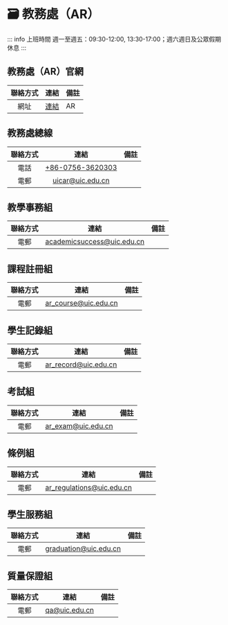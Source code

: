 # 🗃️ 教務處（AR）

::: info 上班時間
週一至週五：09:30-12:00, 13:30-17:00；週六週日及公眾假期休息
:::

## 教務處（AR）官網
| 聯絡方式 | 連結 | 備註 |
| :---: | :---: | --- |
| 網址 | [連結](https://ar.uic.edu.cn/) | AR |

## 教務處總線
| 聯絡方式 | 連結 | 備註 |
| :---: | :---: | --- |
| 電話 | [+86-0756-3620303](tel:+8607563620303) | |
| 電郵 | [uicar@uic.edu.cn](mailto:uicar@uic.edu.cn) | |

## 教學事務組
| 聯絡方式 | 連結 | 備註 |
| :---: | :---: | --- |
| 電郵 | [academicsuccess@uic.edu.cn](mailto:academicsuccess@uic.edu.cn) | |

## 課程註冊組
| 聯絡方式 | 連結 | 備註 |
| :---: | :---: | --- |
| 電郵 | [ar_course@uic.edu.cn](mailto:ar_course@uic.edu.cn) | |

## 學生記錄組
| 聯絡方式 | 連結 | 備註 |
| :---: | :---: | --- |
| 電郵 | [ar_record@uic.edu.cn](mailto:ar_record@uic.edu.cn) | |

## 考試組
| 聯絡方式 | 連結 | 備註 |
| :---: | :---: | --- |
| 電郵 | [ar_exam@uic.edu.cn](mailto:ar_exam@uic.edu.cn) | |

## 條例組
| 聯絡方式 | 連結 | 備註 |
| :---: | :---: | --- |
| 電郵 | [ar_regulations@uic.edu.cn](mailto:ar_regulations@uic.edu.cn) | |

## 學生服務組
| 聯絡方式 | 連結 | 備註 |
| :---: | :---: | --- |
| 電郵 | [graduation@uic.edu.cn](mailto:graduation@uic.edu.cn) | |

## 質量保證組
| 聯絡方式 | 連結 | 備註 |
| :---: | :---: | --- |
| 電郵 | [qa@uic.edu.cn](mailto:qa@uic.edu.cn) | |
